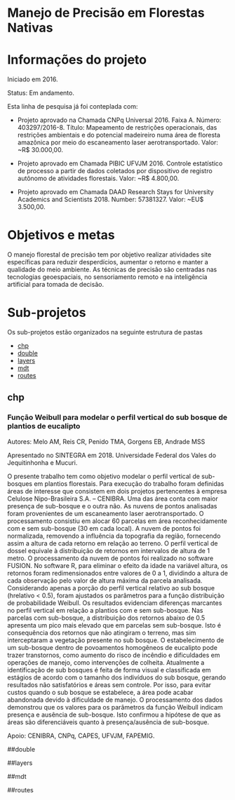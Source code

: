 Manejo de Precisão em Florestas Nativas
=====

# Informações do projeto

Iniciado em 2016. 

Status: Em andamento.

Esta linha de pesquisa já foi conteplada com:

- Projeto aprovado na Chamada CNPq Universal 2016. Faixa A. Número: 403297/2016-8. Título: Mapeamento de restrições operacionais, das restrições ambientais e do potencial madeireiro numa área de floresta amazônica por meio do escaneamento laser aerotransportado. Valor: ~R$ 30.000,00.

- Projeto aprovado em Chamada PIBIC UFVJM 2016. Controle estatístico de processo a partir de dados coletados por dispositivo de registro autônomo de atividades florestais. Valor: ~R$ 4.800,00.

- Projeto aprovado em Chamada DAAD Research Stays for University Academics and Scientists 2018. Number: 57381327. Valor: ~EU$ 3.500,00.

# Objetivos e metas

O manejo florestal de precisão tem por objetivo realizar atividades site específicas para reduzir desperdícios, aumentar o retorno e manter a qualidade do meio ambiente. As técnicas de precisão são centradas nas tecnologias geoespaciais, no sensoriamento remoto e na inteligência artificial para tomada de decisão.

# Sub-projetos

Os sub-projetos estão organizados na seguinte estrutura de pastas

- [chp](#chp)
- [double](#double)
- [layers](#layers)
- [mdt](#mdt)
- [routes](#routes)

## chp

### Função Weibull para modelar o perfil vertical do sub bosque de plantios de eucalipto

Autores: Melo AM, Reis CR, Penido TMA, Gorgens EB, Andrade MSS

Apresentado no SINTEGRA em 2018. Universidade Federal dos Vales do Jequitinhonha e Mucuri.

O presente trabalho tem como objetivo modelar o perfil vertical de sub-bosques em plantios florestais. Para execução do trabalho foram definidas áreas de interesse que consistem em dois projetos pertencentes à empresa Celulose Nipo-Brasileira S.A. – CENIBRA. Uma das área conta com maior presença de sub-bosque e o outra não. As nuvens de pontos analisadas foram provenientes de um escaneamento laser aerotransportado. O processamento consistiu em alocar 60 parcelas em área reconhecidamente com e sem sub-bosque (30 em cada local). A nuvem de pontos foi normalizada, removendo a influência da topografia da região, fornecendo assim a altura de cada retorno em relação ao terreno. O perfil vertical de dossel equivale à distribuição de retornos em intervalos de altura de 1 metro. O processamento da nuvem de pontos foi realizado no software FUSION. No software R, para eliminar o efeito da idade na variável altura, os retornos foram redimensionados entre valores de 0 a 1, dividindo a altura de cada observação pelo valor de altura máxima da parcela analisada. Considerando apenas a porção do perfil vertical relativo ao sub bosque (hrelativo < 0.5), foram ajustados os parâmetros para a função distribuição de probabilidade Weibull. Os resultados evidenciam diferenças marcantes no perfil vertical em relação a plantios com e sem sub-bosque. Nas parcelas com sub-bosque, a distribuição dos retornos abaixo de 0.5 apresenta um pico mais elevado que em parcelas sem sub-bosque. Isto é consequência dos retornos que não atingiram o terreno, mas sim interceptaram a vegetação presente no sub bosque. O estabelecimento de um sub-bosque dentro de povoamentos homogêneos de eucalipto pode trazer transtornos, como aumento do risco de incêndio e dificuldades em operações de manejo, como intervenções de colheita. Atualmente a identificação de sub bosques é feita de forma visual e classificada em estágios de acordo com o tamanho dos indivíduos do sub bosque, gerando resultados não satisfatórios e áreas sem controle. Por isso, para evitar custos quando o sub bosque se estabelece, a área pode acabar abandonada devido à dificuldade de manejo. O processamento dos dados demonstrou que os valores para os parâmetros da função Weibull indicam presença e ausência de sub-bosque. Isto confirmou a hipótese de que as áreas são diferenciáveis quanto à presença/ausência de sub-bosque.
 
Apoio: CENIBRA, CNPq, CAPES, UFVJM, FAPEMIG. 

##double

##layers

##mdt

##routes